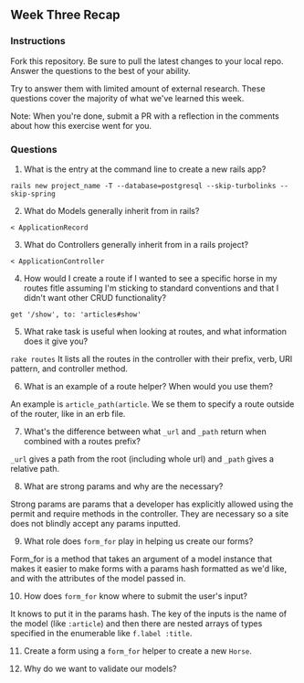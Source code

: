 ## Week Three Recap

### Instructions
Fork this repository. Be sure to pull the latest changes to your local repo. Answer the questions to the best of your ability.

Try to answer them with limited amount of external research. These questions cover the majority of what we've learned this week.

Note: When you're done, submit a PR with a reflection in the comments about how this exercise went for you.

### Questions

1. What is the entry at the command line to create a new rails app?

 `rails new project_name -T --database=postgresql --skip-turbolinks --skip-spring`

2. What do Models generally inherit from in rails?

 `< ApplicationRecord`

3. What do Controllers generally inherit from in a rails project?

 `< ApplicationController`

4. How would I create a route if I wanted to see a specific horse in my routes fitle assuming I'm sticking to standard conventions and that I didn't want other CRUD functionality?

 `get '/show', to: 'articles#show'`
 
5. What rake task is useful when looking at routes, and what information does it give you?

 `rake routes`
 It lists all the routes in the controller with their prefix, verb, URI pattern, and controller method.

6. What is an example of a route helper? When would you use them?

 An example is `article_path(article`. We se them to specify a route outside of the router, like in an erb file.

7. What's the difference between what `_url` and `_path` return when combined with a routes prefix?

 `_url` gives a path from the root (including whole url) and `_path` gives a relative path.

8. What are strong params and why are the necessary?

 Strong params are params that a developer has explicitly allowed using the permit and require methods in the controller. They are necessary so a site does not blindly accept any params inputted.
 
9. What role does `form_for` play in helping us create our forms?

 Form_for is a method that takes an argument of a model instance that makes it easier to make forms with a params hash formatted as we'd like, and with the attributes of the model passed in.
 
10. How does `form_for` know where to submit the user's input?

 It knows to put it in the params hash. The key of the inputs is the name of the model (like `:article`) and then there are nested arrays of types specified in the enumerable like  `f.label :title`.
 
11. Create a form using a `form_for` helper to create a new `Horse`. 


12. Why do we want to validate our models?

